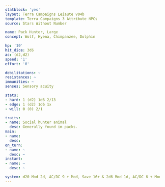 ```yaml
---
statblock: 'yes'
layout: Terra Campaigns Leiaute v04b
template: Terra Campaigns 3 Attribute NPCs
source: Stars Without Number

name: Pack Hunter, Large
concept: Wolf, Hyena, Chimpanzee, Dolphin

hp: '10'
hit_dice: 3d6
ac: (d2,d2)
speed: '1'
effort: '0'

debilitations: ~
resistances: ~
immunities: ~
senses: Sensory acuity

stats:
- hard: 1 (d2) 1d6 2/13
- edge: 1 (d2) 1d6 1x
- will: 0 (0) 2/1

traits:
- name: Social hunter animal
  desc: Generally found in packs.
main:
- name: 
  desc: 
on_turn:
- name: ~
  desc: ~
instant:
- name: ~
  desc: ~

system: d20 Mod 2d, AC/DC 9 + Mod, Save 16+ & 2d6 Mod 1d, AC/DC 6 + Mod
---
```

